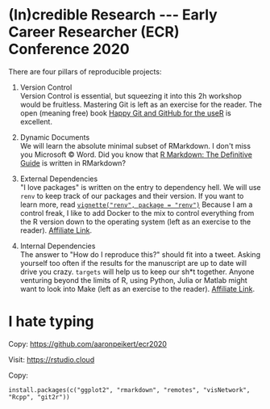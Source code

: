 
# (In)credible Research --- Early Career Researcher (ECR) Conference 2020

<!-- badges: start -->
<!-- badges: end -->

There are four pillars of reproducible projects:

1. Version Control  
Version Control is essential, but squeezing it into this 2h workshop would be fruitless.
Mastering Git is left as an exercise for the reader.
The open (meaning free) book [Happy Git and GitHub for the useR](https://happygitwithr.com) is excellent.

2. Dynamic Documents  
We will learn the absolute minimal subset of RMarkdown.
I don't miss you Microsoft © Word.
Did you know that [R Markdown: The Definitive Guide](https://bookdown.org/yihui/rmarkdown/) is written in RMarkdown?

3. External Dependencies  
"I love packages" is written on the entry to dependency hell.
We will use `renv` to keep track of our packages and their version. 
If you want to learn more, read [`vignette("renv", package = "renv")`](https://rstudio.github.io/renv/articles/renv.html)
Because I am a control freak, I like to add Docker to the mix to control everything from the R version down to the operating system (left as an exercise to the reader). [Affiliate Link](https://psyarxiv.com/8xzqy/).

4. Internal Dependencies  
The answer to "How do I reproduce this?" should fit into a tweet.
Asking yourself too often if the results for the manuscript are up to date will drive you crazy.
`targets` will help us to keep our sh*t together.
Anyone venturing beyond the limits of R, using Python, Julia or Matlab might want to look into Make (left as an exercise to the reader). [Affiliate Link](https://psyarxiv.com/8xzqy/).

# I hate typing

Copy: https://github.com/aaronpeikert/ecr2020

Visit: https://rstudio.cloud

Copy:

```
install.packages(c("ggplot2", "rmarkdown", "remotes", "visNetwork", "Rcpp", "git2r"))
```